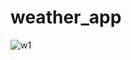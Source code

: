 # weather_app
![w1](https://user-images.githubusercontent.com/105125008/171559685-61b95b05-c9ba-444a-b481-c26f73548ef5.JPG)
